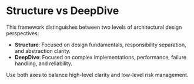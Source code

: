 # Structure vs DeepDive

This framework distinguishes between two levels of architectural design perspectives:

- **Structure**: Focused on design fundamentals, responsibility separation, and abstraction clarity.
- **DeepDive**: Focused on complex implementations, performance, failure handling, and reliability.

Use both axes to balance high-level clarity and low-level risk management.